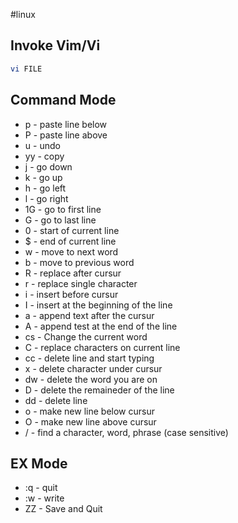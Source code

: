 #linux

## Invoke Vim/Vi

```bash
vi FILE
```


## Command Mode

- p - paste line below
- P - paste line above
- u - undo
- yy - copy
- j - go down
- k - go up
- h - go left
- l - go right
- 1G - go to first line
- G - go to last line
- 0 - start of current line
- $ - end of current line
- w - move to next word
- b - move to previous word
- R - replace after cursur
- r - replace single character
- i - insert before cursur
- I - insert at the beginning of the line
- a - append text after the cursur
- A - append test at the end of the line
- cs - Change the current word
- C - replace characters on current line
- cc - delete line and start typing
- x - delete character under cursur
- dw - delete the word you are on
- D - delete the remaineder of the line
- dd - delete line
- o - make new line below cursur
- O - make new line above cursur
- / - find a character, word, phrase (case sensitive)

## EX Mode

- :q - quit
- :w - write
- ZZ - Save and Quit
